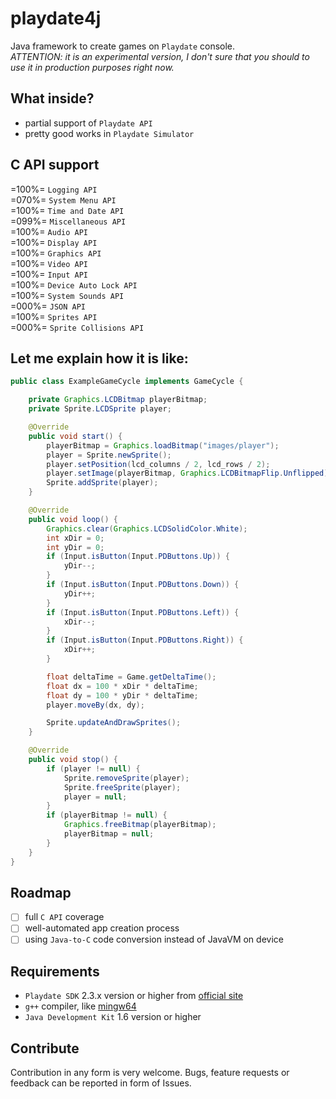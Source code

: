 # playdate4j
Java framework to create games on `Playdate` console. \
*ATTENTION: it is an experimental version, I don't sure that you should to use it in production purposes right now.*

## What inside?
- partial support of `Playdate API`
- pretty good works in `Playdate Simulator`

## C API support
=100%= `Logging API` \
=070%= `System Menu API` \
=100%= `Time and Date API` \
=099%= `Miscellaneous API` \
=100%= `Audio API` \
=100%= `Display API` \
=100%= `Graphics API` \
=100%= `Video API` \
=100%= `Input API` \
=100%= `Device Auto Lock API` \
=100%= `System Sounds API` \
=000%= `JSON API` \
=100%= `Sprites API` \
=000%= `Sprite Collisions API`

## Let me explain how it is like:
```java
public class ExampleGameCycle implements GameCycle {

    private Graphics.LCDBitmap playerBitmap;
    private Sprite.LCDSprite player;

    @Override
    public void start() {
        playerBitmap = Graphics.loadBitmap("images/player");
        player = Sprite.newSprite();
        player.setPosition(lcd_columns / 2, lcd_rows / 2);
        player.setImage(playerBitmap, Graphics.LCDBitmapFlip.Unflipped);
        Sprite.addSprite(player);
    }

    @Override
    public void loop() {
        Graphics.clear(Graphics.LCDSolidColor.White);
        int xDir = 0;
        int yDir = 0;
        if (Input.isButton(Input.PDButtons.Up)) {
            yDir--;
        }
        if (Input.isButton(Input.PDButtons.Down)) {
            yDir++;
        }
        if (Input.isButton(Input.PDButtons.Left)) {
            xDir--;
        }
        if (Input.isButton(Input.PDButtons.Right)) {
            xDir++;
        }

        float deltaTime = Game.getDeltaTime();
        float dx = 100 * xDir * deltaTime;
        float dy = 100 * yDir * deltaTime;
        player.moveBy(dx, dy);

        Sprite.updateAndDrawSprites();
    }

    @Override
    public void stop() {
        if (player != null) {
            Sprite.removeSprite(player);
            Sprite.freeSprite(player);
            player = null;
        }
        if (playerBitmap != null) {
            Graphics.freeBitmap(playerBitmap);
            playerBitmap = null;
        }
    }
}
```

## Roadmap
- [ ] full `C API` coverage
- [ ] well-automated app creation process
- [ ] using `Java-to-C` code conversion instead of JavaVM on device

## Requirements
- `Playdate SDK` 2.3.x version or higher from [official site](https://play.date/dev/)
- `g++` compiler, like [mingw64](https://github.com/niXman/mingw-builds-binaries/releases)
- `Java Development Kit` 1.6 version or higher

## Contribute
Contribution in any form is very welcome. Bugs, feature requests or feedback can be reported in form of Issues.
